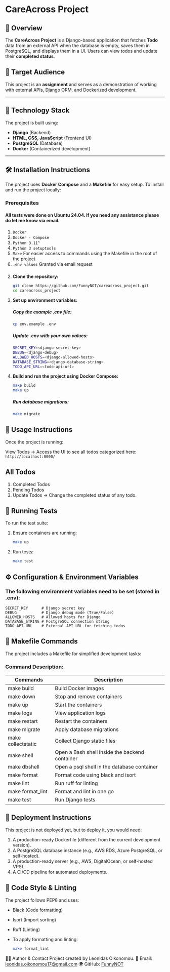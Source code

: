 # CareAcross Project

## 📌 Overview
The **CareAcross Project** is a Django-based application that fetches **Todo** data from an external API when the database is empty, saves them in PostgreSQL, and displays them in a UI. Users can view todos and update their **completed status**.

## 🎯 Target Audience
This project is an **assignment** and serves as a demonstration of working with external APIs, Django ORM, and Dockerized development.

---

## 🚀 Technology Stack
The project is built using:
- **Django** (Backend)
- **HTML, CSS, JavaScript** (Frontend UI)
- **PostgreSQL** (Database)
- **Docker** (Containerized development)

---

## 🛠️ Installation Instructions

The project uses **Docker Compose** and a **Makefile** for easy setup. To install and run the project locally:

### Prerequisites


#### All tests were done on **Ubuntu 24.04**. If you need any assistance please do let me know via email.

  1.  ```Docker```
  2.  ```Docker - Compose```
  3.  ```Python 3.11^```
  4.  ```Python 3 setuptools```
  5.  ```Make```  For easier access to commands using the Makefile in the root of the project
  6.  ```.env values``` Granted via email request


### 

2. **Clone the repository:**
   ```sh
   git clone https://github.com/FunnyNOT/careacross_project.git
   cd careacross_project
   ```

3. **Set up environment variables:**

   ##### Copy the example .env file:
    ```sh
    cp env.example .env
    ```

   ##### Update .env with your own values:
    ```sh
    SECRET_KEY=<django-secret-key>
    DEBUG=<django-debug>
    ALLOWED_HOSTS=<django-allowed-hosts>
    DATABASE_STRING=<django-database-string>
    TODO_API_URL=<todo-api-url>
    ```


3. **Build and run the project using Docker Compose:**

    ```sh
    make build
    make up
    ```
    ##### Run database migrations:
    ```sh
    make migrate
    ```



## 📌 Usage Instructions
Once the project is running:

View Todos → Access the UI to see all todos categorized here:
```http://localhost:8000/```

## All Todos
1. Completed Todos
2. Pending Todos
3. Update Todos → Change the completed status of any todo.

## 🧪 Running Tests
To run the test suite:

1. Ensure containers are running:

    ```sh
    make up
    ```

2. Run tests:

    ```sh
    make test
    ```

## ⚙️ Configuration & Environment Variables

### The following environment variables need to be set (stored in .env):
    
    SECRET_KEY	    # Django secret key
    DEBUG	        # Django debug mode (True/False)
    ALLOWED_HOSTS	# Allowed hosts for Django
    DATABASE_STRING	# PostgreSQL connection string
    TODO_API_URL	# External API URL for fetching todos

## 🔧 Makefile Commands
The project includes a Makefile for simplified development tasks:

### Command	Description:

| Commands              | Description |
| -----------           | ----------- |
| make build            | Build Docker images|
| make down	            | Stop and remove containers|
| make up               | Start the containers|
| make logs             | View application logs|
| make restart          | Restart the containers|
| make migrate          | Apply database migrations|
| make collectstatic    | Collect Django static files|
| make shell	        | Open a Bash shell inside the backend container|
| make dbshell          | Open a psql shell in the database container|
| make format           | Format code using black and isort|
| make lint             | Run ruff for linting|
| make format_lint      | Format and lint in one go|
| make test             | Run Django tests|



## 🚀 Deployment Instructions
This project is not deployed yet, but to deploy it, you would need:

1. A production-ready Dockerfile (different from the current development version).
2. A PostgreSQL database instance (e.g., AWS RDS, Azure PostgreSQL, or self-hosted).
3. A production-ready server (e.g., AWS, DigitalOcean, or self-hosted VPS).
4. A CI/CD pipeline for automated deployments.

## 📏 Code Style & Linting
The project follows PEP8 and uses:

- Black (Code formatting)
- Isort (Import sorting)
- Ruff (Linting)
- To apply formatting and linting:

    ```sh
    make format_lint
    ```

👨‍💻 Author & Contact
Project created by Leonidas Oikonomou.
📧 Email: leonidas.oikonomou17@gmail.com
🌍 GitHub: [FunnyNOT](https://github.com/FunnyNOT)